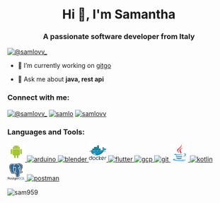 <h1 align="center">Hi 👋, I'm Samantha</h1>
<h3 align="center">A passionate software developer from Italy</h3>

<p align="left"> <a href="https://twitter.com/samlovv_" target="blank"><img src="https://img.shields.io/twitter/follow/samlovv_?logo=twitter&style=for-the-badge" alt="@samlovv_" /></a> </p>

- 🔭 I’m currently working on [gitgo](https://github.com/sam959/gitgo)

- 💬 Ask me about **java, rest api**

<h3 align="left">Connect with me:</h3>
<p align="left">
<a href="https://twitter.com/@samlovv_" target="blank"><img align="center" src="https://cdn.jsdelivr.net/npm/simple-icons@3.0.1/icons/twitter.svg" alt="@samlovv_" height="30" width="40" /></a>
<a href="https://stackoverflow.com/users/samlo" target="blank"><img align="center" src="https://cdn.jsdelivr.net/npm/simple-icons@3.0.1/icons/stackoverflow.svg" alt="samlo" height="30" width="40" /></a>
<a href="https://instagram.com/samlovv" target="blank"><img align="center" src="https://cdn.jsdelivr.net/npm/simple-icons@3.0.1/icons/instagram.svg" alt="samlovv" height="30" width="40" /></a>
</p>

<h3 align="left">Languages and Tools:</h3>
<p align="left"> <a href="https://developer.android.com" target="_blank"> <img src="https://raw.githubusercontent.com/devicons/devicon/master/icons/android/android-original-wordmark.svg" alt="android" width="40" height="40"/> </a> <a href="https://www.arduino.cc/" target="_blank"> <img src="https://cdn.worldvectorlogo.com/logos/arduino-1.svg" alt="arduino" width="40" height="40"/> </a> <a href="https://www.blender.org/" target="_blank"> <img src="https://download.blender.org/branding/community/blender_community_badge_white.svg" alt="blender" width="40" height="40"/> </a> <a href="https://www.docker.com/" target="_blank"> <img src="https://raw.githubusercontent.com/devicons/devicon/master/icons/docker/docker-original-wordmark.svg" alt="docker" width="40" height="40"/> </a> <a href="https://flutter.dev" target="_blank"> <img src="https://www.vectorlogo.zone/logos/flutterio/flutterio-icon.svg" alt="flutter" width="40" height="40"/> </a> <a href="https://cloud.google.com" target="_blank"> <img src="https://www.vectorlogo.zone/logos/google_cloud/google_cloud-icon.svg" alt="gcp" width="40" height="40"/> </a> <a href="https://git-scm.com/" target="_blank"> <img src="https://www.vectorlogo.zone/logos/git-scm/git-scm-icon.svg" alt="git" width="40" height="40"/> </a> <a href="https://www.java.com" target="_blank"> <img src="https://raw.githubusercontent.com/devicons/devicon/master/icons/java/java-original.svg" alt="java" width="40" height="40"/> </a> <a href="https://kotlinlang.org" target="_blank"> <img src="https://www.vectorlogo.zone/logos/kotlinlang/kotlinlang-icon.svg" alt="kotlin" width="40" height="40"/> </a> <a href="https://www.postgresql.org" target="_blank"> <img src="https://raw.githubusercontent.com/devicons/devicon/master/icons/postgresql/postgresql-original-wordmark.svg" alt="postgresql" width="40" height="40"/> </a> <a href="https://postman.com" target="_blank"> <img src="https://www.vectorlogo.zone/logos/getpostman/getpostman-icon.svg" alt="postman" width="40" height="40"/> </a> </p>

<p><img align="center" src="https://github-readme-stats.vercel.app/api/top-langs?username=sam959&show_icons=true&locale=en&layout=compact" alt="sam959" /></p>
